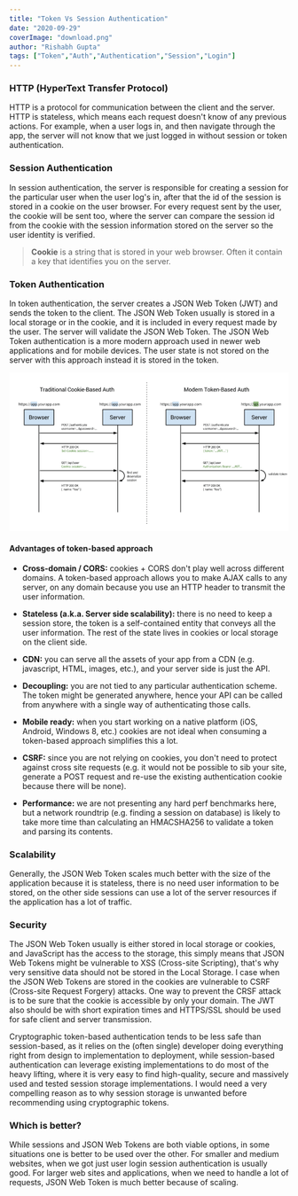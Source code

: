 ```yaml
---
title: "Token Vs Session Authentication"
date: "2020-09-29"
coverImage: "download.png"
author: "Rishabh Gupta"
tags: ["Token","Auth","Authentication","Session","Login"]
---
```


### HTTP (HyperText Transfer Protocol)

HTTP is a protocol for communication between the client and the server. HTTP is stateless, which means each request doesn't know of any previous actions. For example, when a user logs in, and then navigate through the app, the server will not know that we just logged in without session or token authentication.

### Session Authentication

In session authentication, the server is responsible for creating a session for the particular user when the user log's in, after that the id of the session is stored in a cookie on the user browser. For every request sent by the user, the cookie will be sent too, where the server can compare the session id from the cookie with the session information stored on the server so the user identity is verified.

> **Cookie** is a string that is stored in your web browser. 
> Often it contain a key that identifies you on the server.

### Token Authentication

In token authentication, the server creates a JSON Web Token (JWT) and sends the token to the client. The JSON Web Token usually is stored in a local storage or in the cookie, and it is included in every request made by the user. The server will validate the JSON Web Token. The JSON Web Token authentication is a more modern approach used in newer web applications and for mobile devices. The user state is not stored on the server with this approach instead it is stored in the token.

![image 1](Token.png)

#### Advantages of token-based approach

- **Cross-domain / CORS:** cookies + CORS don't play well across different domains. A token-based approach allows you to make AJAX calls to any server, on any domain because you use an HTTP header to transmit the user information.

- **Stateless (a.k.a. Server side scalability):** there is no need to keep a session store, the token is a self-contained entity that conveys all the user information. The rest of the state lives in cookies or local storage on the client side.

- **CDN:** you can serve all the assets of your app from a CDN (e.g. javascript, HTML, images, etc.), and your server side is just the API.

- **Decoupling:** you are not tied to any particular authentication scheme. The token might be generated anywhere, hence your API can be called from anywhere with a single way of authenticating those calls.

- **Mobile ready:** when you start working on a native platform (iOS, Android, Windows 8, etc.) cookies are not ideal when consuming a token-based approach simplifies this a lot.

- **CSRF:** since you are not relying on cookies, you don't need to protect against cross site requests (e.g. it would not be possible to sib your site, generate a POST request and re-use the existing authentication cookie because there will be none).

- **Performance:** we are not presenting any hard perf benchmarks here, but a network roundtrip (e.g. finding a session on database) is likely to take more time than calculating an HMACSHA256 to validate a token and parsing its contents.


### Scalability 

Generally, the JSON Web Token scales much better with the size of the application because it is stateless, there is no need user information to be stored, on the other side sessions can use a lot of the server resources if the application has a lot of traffic.

### Security

The JSON Web Token usually is either stored in local storage or cookies, and JavaScript has the access to the storage, this simply means that JSON Web Tokens might be vulnerable to XSS (Cross-site Scripting), that's why very sensitive data should not be stored in the Local Storage. I case when the JSON Web Tokens are stored in the cookies are vulnerable to CSRF (Cross-site Request Forgery) attacks. One way to prevent the CRSF attack is to be sure that the cookie is accessible by only your domain. The JWT also should be with short expiration times and HTTPS/SSL should be used for safe client and server transmission.

Cryptographic token-based authentication tends to be less safe than session-based, as it relies on the (often single) developer doing everything right from design to implementation to deployment, while session-based authentication can leverage existing implementations to do most of the heavy lifting, where it is very easy to find high-quality, secure and massively used and tested session storage implementations. I would need a very compelling reason as to why session storage is unwanted before recommending using cryptographic tokens.

### Which is better?

While sessions and JSON Web Tokens are both viable options, in some situations one is better to be used over the other. For smaller and medium websites, when we got just user login session authentication is usually good. For larger web sites and applications, when we need to handle a lot of requests, JSON Web Token is much better because of scaling.
